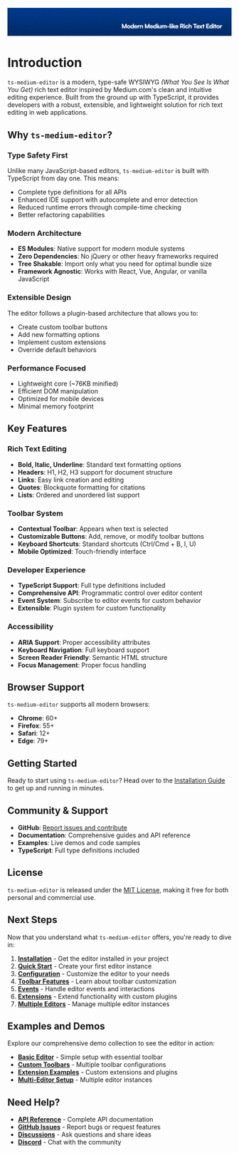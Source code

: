 <p align="center"><img src="https://github.com/stacksjs/ts-medium-editor/blob/main/.github/art/cover.jpg?raw=true" alt="Social Card of this repo"></p>

# Introduction

`ts-medium-editor` is a modern, type-safe WYSIWYG _(What You See Is What You Get)_ rich text editor inspired by Medium.com's clean and intuitive editing experience. Built from the ground up with TypeScript, it provides developers with a robust, extensible, and lightweight solution for rich text editing in web applications.

## Why `ts-medium-editor`?

### **Type Safety First**
Unlike many JavaScript-based editors, `ts-medium-editor` is built with TypeScript from day one. This means:
- Complete type definitions for all APIs
- Enhanced IDE support with autocomplete and error detection
- Reduced runtime errors through compile-time checking
- Better refactoring capabilities

### **Modern Architecture**
- **ES Modules**: Native support for modern module systems
- **Zero Dependencies**: No jQuery or other heavy frameworks required
- **Tree Shakable**: Import only what you need for optimal bundle size
- **Framework Agnostic**: Works with React, Vue, Angular, or vanilla JavaScript

### **Extensible Design**
The editor follows a plugin-based architecture that allows you to:
- Create custom toolbar buttons
- Add new formatting options
- Implement custom extensions
- Override default behaviors

### **Performance Focused**
- Lightweight core (~76KB minified)
- Efficient DOM manipulation
- Optimized for mobile devices
- Minimal memory footprint

## Key Features

### Rich Text Editing
- **Bold, Italic, Underline**: Standard text formatting options
- **Headers**: H1, H2, H3 support for document structure
- **Links**: Easy link creation and editing
- **Quotes**: Blockquote formatting for citations
- **Lists**: Ordered and unordered list support

### Toolbar System
- **Contextual Toolbar**: Appears when text is selected
- **Customizable Buttons**: Add, remove, or modify toolbar buttons
- **Keyboard Shortcuts**: Standard shortcuts (Ctrl/Cmd + B, I, U)
- **Mobile Optimized**: Touch-friendly interface

### Developer Experience
- **TypeScript Support**: Full type definitions included
- **Comprehensive API**: Programmatic control over editor content
- **Event System**: Subscribe to editor events for custom behavior
- **Extensible**: Plugin system for custom functionality

### Accessibility
- **ARIA Support**: Proper accessibility attributes
- **Keyboard Navigation**: Full keyboard support
- **Screen Reader Friendly**: Semantic HTML structure
- **Focus Management**: Proper focus handling

## Browser Support

`ts-medium-editor` supports all modern browsers:

- **Chrome**: 60+
- **Firefox**: 55+
- **Safari**: 12+
- **Edge**: 79+

## Getting Started

Ready to start using `ts-medium-editor`? Head over to the [Installation Guide](/install) to get up and running in minutes.

## Community & Support

- **GitHub**: [Report issues and contribute](https://github.com/stacksjs/ts-medium-editor)
- **Documentation**: Comprehensive guides and API reference
- **Examples**: Live demos and code samples
- **TypeScript**: Full type definitions included

## License

`ts-medium-editor` is released under the [MIT License](/license), making it free for both personal and commercial use.

## Next Steps

Now that you understand what `ts-medium-editor` offers, you're ready to dive in:

1. **[Installation](/install)** - Get the editor installed in your project
2. **[Quick Start](/usage)** - Create your first editor instance
3. **[Configuration](/config)** - Customize the editor to your needs
4. **[Toolbar Features](/features/toolbar)** - Learn about toolbar customization
5. **[Events](/features/events)** - Handle editor events and interactions
6. **[Extensions](/extensions)** - Extend functionality with custom plugins
7. **[Multiple Editors](/advanced/multiple-editors)** - Manage multiple editor instances

## Examples and Demos

Explore our comprehensive demo collection to see the editor in action:

- **[Basic Editor](https://github.com/stacksjs/ts-medium-editor/blob/main/demo/index.html)** - Simple setup with essential toolbar
- **[Custom Toolbars](https://github.com/stacksjs/ts-medium-editor/blob/main/demo/custom-toolbar.html)** - Multiple toolbar configurations
- **[Extension Examples](https://github.com/stacksjs/ts-medium-editor/blob/main/demo/extension-example.html)** - Custom extensions and plugins
- **[Multi-Editor Setup](https://github.com/stacksjs/ts-medium-editor/blob/main/demo/multi-editor.html)** - Multiple editor instances

## Need Help?

- **[API Reference](/api)** - Complete API documentation
- **[GitHub Issues](https://github.com/stacksjs/ts-medium-editor/issues)** - Report bugs or request features
- **[Discussions](https://github.com/stacksjs/stacks/discussions)** - Ask questions and share ideas
- **[Discord](https://discord.gg/stacksjs)** - Chat with the community
